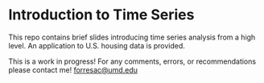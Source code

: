 # Introduction to Time Series

This repo contains brief slides introducing time series analysis from a high level. An application to U.S. housing data is provided.

This is a work in progress! For any comments, errors, or recommendations please contact me! [forresac@umd.edu](mailto:forresac@umd.edu)
